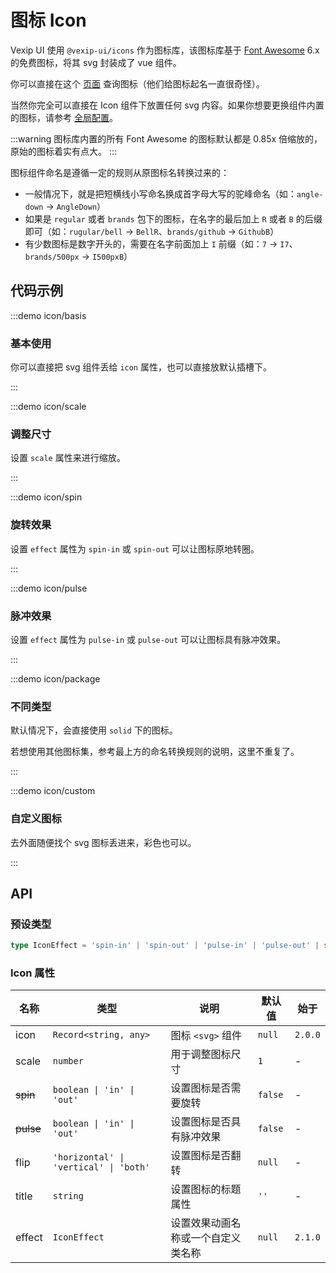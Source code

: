 # 图标 Icon

Vexip UI 使用 `@vexip-ui/icons` 作为图标库，该图标库基于 [Font Awesome](https://fontawesome.com/) 6.x 的免费图标，将其 svg 封装成了 vue 组件。

你可以直接在这个 [页面](https://fontawesome.com/search?m=free) 查询图标（他们给图标起名一直很奇怪）。

当然你完全可以直接在 Icon 组件下放置任何 svg 内容。如果你想要更换组件内置的图标，请参考 [全局配置](/zh-CN/guide/global-config.html#内置图标)。

:::warning
图标库内置的所有 Font Awesome 的图标默认都是 0.85x 倍缩放的，原始的图标着实有点大。
:::

图标组件命名是遵循一定的规则从原图标名转换过来的：

- 一般情况下，就是把短横线小写命名换成首字母大写的驼峰命名（如：`angle-down` -> `AngleDown`）
- 如果是 `regular` 或者 `brands` 包下的图标，在名字的最后加上 `R` 或者 `B` 的后缀即可（如：`rugular/bell` -> `BellR`、`brands/github` -> `GithubB`）
- 有少数图标是数字开头的，需要在名字前面加上 `I` 前缀（如：`7` -> `I7`、`brands/500px` -> `I500pxB`）

## 代码示例

:::demo icon/basis

### 基本使用

你可以直接把 svg 组件丢给 `icon` 属性，也可以直接放默认插槽下。

:::

:::demo icon/scale

### 调整尺寸

设置 `scale` 属性来进行缩放。

:::

:::demo icon/spin

### 旋转效果

设置 `effect` 属性为 `spin-in` 或 `spin-out` 可以让图标原地转圈。

:::

:::demo icon/pulse

### 脉冲效果

设置 `effect` 属性为 `pulse-in` 或 `pulse-out` 可以让图标具有脉冲效果。

:::

:::demo icon/package

### 不同类型

默认情况下，会直接使用 `solid` 下的图标。

若想使用其他图标集，参考最上方的命名转换规则的说明，这里不重复了。

:::

:::demo icon/custom

### 自定义图标

去外面随便找个 svg 图标丢进来，彩色也可以。

:::

## API

### 预设类型

```ts
type IconEffect = 'spin-in' | 'spin-out' | 'pulse-in' | 'pulse-out' | string
```

### Icon 属性

| 名称      | 类型                                   | 说明                               | 默认值  | 始于    |
| --------- | -------------------------------------- | ---------------------------------- | ------- | ------- |
| icon      | `Record<string, any>`                  | 图标 `<svg>` 组件                  | `null`  | `2.0.0` |
| scale     | `number`                               | 用于调整图标尺寸                   | `1`     | -       |
| ~~spin~~  | `boolean \| 'in' \| 'out'`             | 设置图标是否需要旋转               | `false` | -       |
| ~~pulse~~ | `boolean \| 'in' \| 'out'`             | 设置图标是否具有脉冲效果           | `false` | -       |
| flip      | `'horizontal' \| 'vertical' \| 'both'` | 设置图标是否翻转                   | `null`  | -       |
| title     | `string`                               | 设置图标的标题属性                 | `''`    | -       |
| effect    | `IconEffect`                           | 设置效果动画名称或一个自定义类名称 | `null`  | `2.1.0` |
